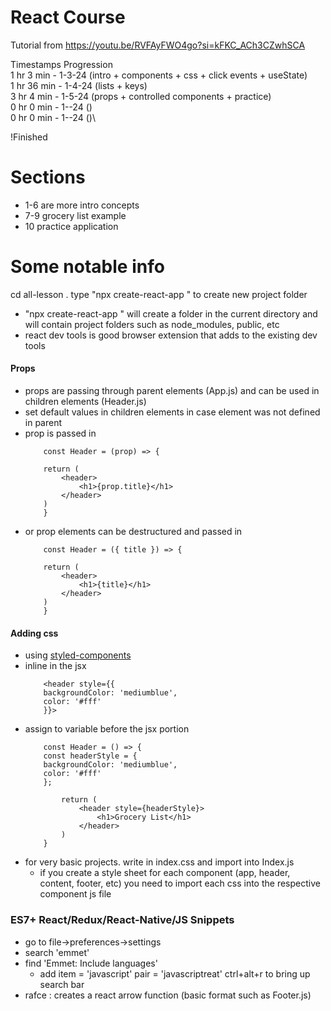 # React Course
Tutorial from https://youtu.be/RVFAyFWO4go?si=kFKC_ACh3CZwhSCA

Timestamps Progression\
1 hr 3 min  - 1-3-24 (intro + components + css + click events + useState)\
1 hr 36 min  - 1-4-24 (lists + keys)\
3 hr 4 min  - 1-5-24 (props + controlled components + practice)\
0 hr 0 min  - 1--24 ()\
0 hr 0 min  - 1--24 ()\


!Finished 


# Sections
- 1-6 are more intro concepts
- 7-9 grocery list example
- 10 practice application 


# Some notable info
cd all-lesson . type "npx create-react-app <folder name>" to create new project folder
- "npx create-react-app <folder name>" will create a folder in the current directory and will contain project folders such as node_modules, public, etc 
- react dev tools is good browser extension that adds to the existing dev tools 


#### Props
- props are passing through parent elements (App.js) and can be used in children elements (Header.js)
- set default values in children elements in case element was not defined in parent
- prop is passed in 
    ```
        const Header = (prop) => {

        return (
            <header>
                <h1>{prop.title}</h1>
            </header>
        )
        }
    ```
- or prop elements can be destructured and passed in 
    ```
        const Header = ({ title }) => {

        return (
            <header>
                <h1>{title}</h1>
            </header>
        )
        }
    ```

#### Adding css
- using [styled-components](https://styled-components.com/)
- inline in the jsx
    ```
        <header style={{
        backgroundColor: 'mediumblue',
        color: '#fff'
        }}>
    ```
- assign to variable before the jsx portion 
    ```
        const Header = () => {
        const headerStyle = {
        backgroundColor: 'mediumblue',
        color: '#fff'
        };

            return (
                <header style={headerStyle}>
                    <h1>Grocery List</h1>
                </header>
            )
        }
    ```
- for very basic projects. write in index.css and import into Index.js
  - if you create a style sheet for each component (app, header, content, footer, etc) you need to import each css into the respective component js file

### ES7+ React/Redux/React-Native/JS Snippets
- go to file->preferences->settings
- search 'emmet'
- find 'Emmet: Include languages'
  - add item = 'javascript' pair = 'javascriptreat'
ctrl+alt+r to bring up search bar
- rafce : creates a react arrow function (basic format such as Footer.js)


